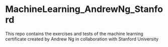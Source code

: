 # MachineLearning_AndrewNg_Stanford
This repo contains the exercises and tests of the machine learning certificate created by Andrew Ng in collaboration with Stanford University
